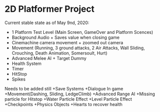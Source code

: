 # 2D Platformer Project

Current stable state as of May 9nd, 2020:
+ 1 Platform Test Level (Main Screen, GameOver and Platform Scences)
+ Background Audio + Saves value when closing game
+ Cinemachine camera movement + zoomed out camera
+ Movement (Running, 3 ground attacks, 2 Air Attacks, Wall Sliding, Crouching, Death Animation, Somersoult, Hurt)
+ Advanced Melee AI + Target Dummy
+ Health System
+ Timer
+ HitStop
+ Spikes 

Needs to be added still
+Save Systems
+Dialogue In game
+Movement(Dashing, Sliding, LedgeClimb)
+Advanced Range AI
+Missing particle for Hitstop
+Water Particle Effect
+Level Particle Effect
+Checkpoints
+Physics Objects
+Hearts to recover health



